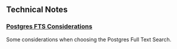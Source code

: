 ## Technical Notes

### [Postgres FTS Considerations](https://mikko-ahonen.github.io/considerations-for-postgres-fts.html)
Some considerations when choosing the Postgres Full Text Search.

